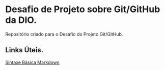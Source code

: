 # Desafio de Projeto sobre Git/GitHub da DIO.
Repositório criado para o Desafio do Projeto Git/GitHub.

## Links Úteis.
[Sintaxe Básica Markdown](https://www.markdownguide.org/basic-syntax/)

